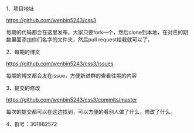 1、项目地址

https://github.com/wenbin5243/css3

每期的代码都会在这里发布，大家只要fork一个，然后clone到本地，在对应的期数里面添加你们名字的文件夹，然后pull request给我就可以了。

2、每期的博文

https://github.com/wenbin5243/css3/issues

每期的博文都会发在issue，方便新进群的查看往期的内容

3、提交的修改

https://github.com/wenbin5243/css3/commits/master

每次的提交都可以在这边找到，可以方便的看别人做了什么，修改了什么。

4、群号：301882572

